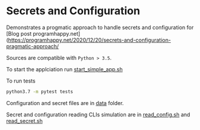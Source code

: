 # Secrets and Configuration

Demonstrates a progmatic approach to handle secrets and configuration for [Blog post programhappy.net](https://programhappy.net/2020/12/20/secrets-and-configuration-pragmatic-approach/


Sources are compatible with `Python > 3.5`.

To start the applciation run [start_simple_app.sh](src/start_simple_app.sh)

To run tests
```sh
python3.7 -m pytest tests
```

Configuration and secret files are in [data](data) folder.

Secret and configuration reading CLIs simulation are in [read_config.sh](read_config.sh) and [read_secret.sh](read_secret.sh)